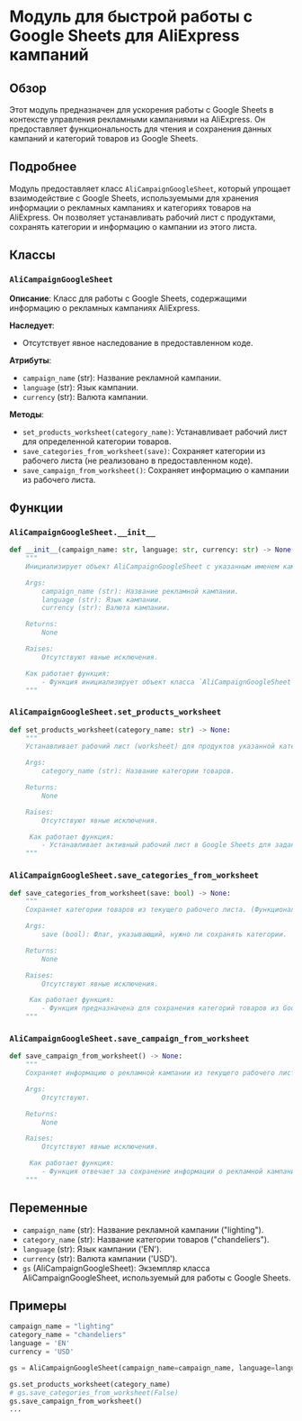 # Модуль для быстрой работы с Google Sheets для AliExpress кампаний

## Обзор

Этот модуль предназначен для ускорения работы с Google Sheets в контексте управления рекламными кампаниями на AliExpress. Он предоставляет функциональность для чтения и сохранения данных кампаний и категорий товаров из Google Sheets.

## Подробнее

Модуль предоставляет класс `AliCampaignGoogleSheet`, который упрощает взаимодействие с Google Sheets, используемыми для хранения информации о рекламных кампаниях и категориях товаров на AliExpress. Он позволяет устанавливать рабочий лист с продуктами, сохранять категории и информацию о кампании из этого листа.

## Классы

### `AliCampaignGoogleSheet`

**Описание**: Класс для работы с Google Sheets, содержащими информацию о рекламных кампаниях AliExpress.

**Наследует**:
- Отсутствует явное наследование в предоставленном коде.

**Атрибуты**:
- `campaign_name` (str): Название рекламной кампании.
- `language` (str): Язык кампании.
- `currency` (str): Валюта кампании.

**Методы**:
- `set_products_worksheet(category_name)`: Устанавливает рабочий лист для определенной категории товаров.
- `save_categories_from_worksheet(save)`: Сохраняет категории из рабочего листа (не реализовано в предоставленном коде).
- `save_campaign_from_worksheet()`: Сохраняет информацию о кампании из рабочего листа.

## Функции

### `AliCampaignGoogleSheet.__init__`

```python
def __init__(campaign_name: str, language: str, currency: str) -> None:
    """
    Инициализирует объект AliCampaignGoogleSheet с указанным именем кампании, языком и валютой.

    Args:
        campaign_name (str): Название рекламной кампании.
        language (str): Язык кампании.
        currency (str): Валюта кампании.

    Returns:
        None

    Raises:
        Отсутствуют явные исключения.

    Как работает функция:
        - Функция инициализирует объект класса `AliCampaignGoogleSheet`, сохраняя переданные значения имени кампании, языка и валюты в атрибуты экземпляра класса.
    """
```

### `AliCampaignGoogleSheet.set_products_worksheet`

```python
def set_products_worksheet(category_name: str) -> None:
    """
    Устанавливает рабочий лист (worksheet) для продуктов указанной категории.

    Args:
        category_name (str): Название категории товаров.

    Returns:
        None

    Raises:
        Отсутствуют явные исключения.

     Как работает функция:
        - Устанавливает активный рабочий лист в Google Sheets для заданной категории товаров. Это подготавливает класс для дальнейшей работы с данными товаров из этого листа, например, для сохранения или обновления информации о товарах.
    """
```

### `AliCampaignGoogleSheet.save_categories_from_worksheet`

```python
def save_categories_from_worksheet(save: bool) -> None:
    """
    Сохраняет категории товаров из текущего рабочего листа. (Функциональность не реализована).

    Args:
        save (bool): Флаг, указывающий, нужно ли сохранять категории.

    Returns:
        None

    Raises:
        Отсутствуют явные исключения.

     Как работает функция:
        - Функция предназначена для сохранения категорий товаров из Google Sheets. Однако, в предоставленном коде реализация этой функции отсутствует.
    """
```

### `AliCampaignGoogleSheet.save_campaign_from_worksheet`

```python
def save_campaign_from_worksheet() -> None:
    """
    Сохраняет информацию о рекламной кампании из текущего рабочего листа.

    Args:
        Отсутствуют.

    Returns:
        None

    Raises:
        Отсутствуют явные исключения.

     Как работает функция:
        - Функция отвечает за сохранение информации о рекламной кампании, извлеченной из Google Sheets. В коде не указана конкретная реализация, но предполагается, что функция считывает данные из текущего активного листа и сохраняет их в соответствующем формате для дальнейшего использования.
    """
```

## Переменные

- `campaign_name` (str): Название рекламной кампании ("lighting").
- `category_name` (str): Название категории товаров ("chandeliers").
- `language` (str): Язык кампании ('EN').
- `currency` (str): Валюта кампании ('USD').
- `gs` (AliCampaignGoogleSheet): Экземпляр класса AliCampaignGoogleSheet, используемый для работы с Google Sheets.

## Примеры

```python
campaign_name = "lighting"
category_name = "chandeliers"
language = 'EN'
currency = 'USD'

gs = AliCampaignGoogleSheet(campaign_name=campaign_name, language=language, currency=currency)

gs.set_products_worksheet(category_name)
# gs.save_categories_from_worksheet(False)
gs.save_campaign_from_worksheet()
...